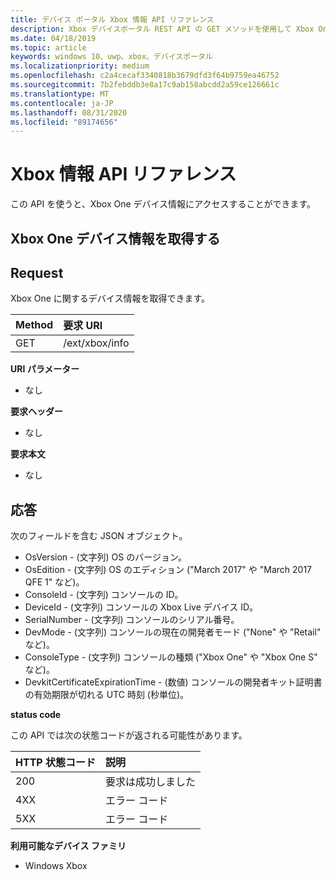 ```yaml
---
title: デバイス ポータル Xbox 情報 API リファレンス
description: Xbox デバイスポータル REST API の GET メソッドを使用して Xbox One デバイス情報にアクセスする方法について説明します。
ms.date: 04/18/2019
ms.topic: article
keywords: windows 10、uwp、xbox、デバイスポータル
ms.localizationpriority: medium
ms.openlocfilehash: c2a4cecaf3340818b3679dfd3f64b9759ea46752
ms.sourcegitcommit: 7b2febddb3e8a17c9ab158abcdd2a59ce126661c
ms.translationtype: MT
ms.contentlocale: ja-JP
ms.lasthandoff: 08/31/2020
ms.locfileid: "89174656"
---
```

# <a name="xbox-info-api-reference"></a>Xbox 情報 API リファレンス   
この API を使うと、Xbox One デバイス情報にアクセスすることができます。

## <a name="get-xbox-one-device-information"></a>Xbox One デバイス情報を取得する

## <a name="request"></a>Request

Xbox One に関するデバイス情報を取得できます。

Method      | 要求 URI
:------     | :-----
GET | /ext/xbox/info

**URI パラメーター**

- なし

**要求ヘッダー**

- なし

**要求本文**

- なし

## <a name="response"></a>応答
次のフィールドを含む JSON オブジェクト。

* OsVersion - (文字列) OS のバージョン。
* OsEdition - (文字列) OS のエディション ("March 2017" や "March 2017 QFE 1" など)。
* ConsoleId - (文字列) コンソールの ID。
* DeviceId - (文字列) コンソールの Xbox Live デバイス ID。
* SerialNumber - (文字列) コンソールのシリアル番号。
* DevMode - (文字列) コンソールの現在の開発者モード ("None" や "Retail" など)。
* ConsoleType - (文字列) コンソールの種類 ("Xbox One" や "Xbox One S" など)。
* DevkitCertificateExpirationTime - (数値) コンソールの開発者キット証明書の有効期限が切れる UTC 時刻 (秒単位)。

**status code**

この API では次の状態コードが返される可能性があります。

HTTP 状態コード      | 説明
:------     | :-----
200 | 要求は成功しました
4XX | エラー コード
5XX | エラー コード

**利用可能なデバイス ファミリ**

* Windows Xbox
